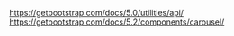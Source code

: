 https://getbootstrap.com/docs/5.0/utilities/api/
https://getbootstrap.com/docs/5.2/components/carousel/